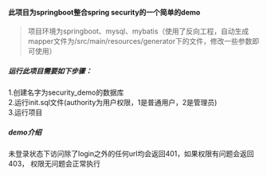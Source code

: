 #### 此项目为springboot整合spring security的一个简单的demo
>项目环境为springboot、mysql、mybatis（使用了反向工程，自动生成mapper文件为/src/main/resources/generator下的文件，修改一些参数即可使用）
##### 运行此项目需要如下步骤：
1.创建名字为security_demo的数据库  
2.运行init.sql文件(authority为用户权限，1是普通用户，2是管理员)  
3.运行项目
##### demo介绍
未登录状态下访问除了login之外的任何url均会返回401，如果权限有问题会返回403，
权限无问题会正常执行

